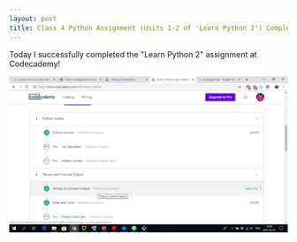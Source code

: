 ```yaml
---
layout: post
title: Class 4 Python Assignment (Units 1-2 of 'Learn Python 2') Completed at Codecademy
---
```


Today I successfully completed the "Learn Python 2" assignment at Codecademy!

![](/img/learn_python_screenshot.png)
